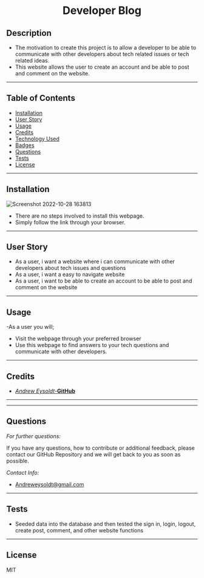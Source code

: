 <h1 align="center">Developer Blog</h1>  

## Description

* The motivation to create this project is to allow a developer to be able to communicate with other developers about tech related issues or tech related ideas.
* This website allows the user to create an account and be able to post and comment on the website.

----

## Table of Contents

* [Installation](#installation)
* [User Story](#user-story)
* [Usage](#usage)
* [Credits](#credits)
* [Technology Used](#technologies-used)
* [Badges](#badges)
* [Questions](#questions)
* [Tests](#tests)
* [License](#license)

----

## Installation
![Screenshot 2022-10-28 163813](https://user-images.githubusercontent.com/112588710/198750813-81d8b2a4-3782-4dde-ada7-cf79f8049c7d.png)

* There are no steps involved to install this webpage.
* Simply follow the link through your browser.

----

## User Story

* As a user, i want  a website where i can communicate with other developers about tech issues and questions
* As a user, i want a easy to navigate website
* As a user, i want to be able to create an account to be able to post and comment on the website
----

## Usage

-As a user you will;
* Visit the webpage through your preferred browser
* Use this webpage to find answers to your tech questions and communicate with other developers.

----

## Credits
* [*Andrew Eysoldt*-**GitHub**](https://github.com/Pogga1)
----

----

## Questions
*For further questions:*

If you have any questions, how to contribute or additional feedback, please contact our GitHub Repository and we will get back to you as soon as possible.

*Contact Info:*
* Andreweysoldt@gmail.com
----

## Tests
* Seeded data into the database and then tested the sign in, login, logout, create post, comment, and other website functions
----

## License

MIT

